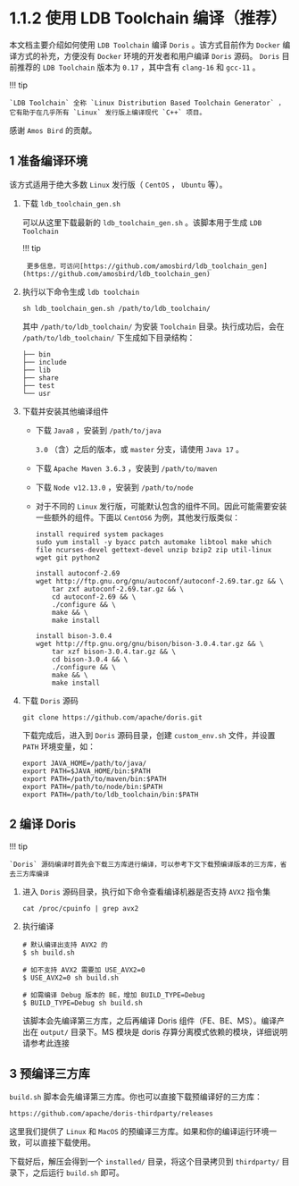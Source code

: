 # 1.1.2 使用 LDB Toolchain 编译（推荐）

本文档主要介绍如何使用 `LDB Toolchain` 编译 `Doris` 。该方式目前作为 `Docker` 编译方式的补充，方便没有 `Docker` 环境的开发者和用户编译 `Doris` 源码。 `Doris` 目前推荐的 `LDB Toolchain` 版本为 `0.17` ，其中含有 `clang-16` 和 `gcc-11` 。

!!! tip

    `LDB Toolchain` 全称 `Linux Distribution Based Toolchain Generator` ，它有助于在几乎所有 `Linux` 发行版上编译现代 `C++` 项目。

感谢 `Amos Bird` 的贡献。

## 1 准备编译环境

该方式适用于绝大多数 `Linux` 发行版（ `CentOS` ， `Ubuntu` 等）。

1. 下载 `ldb_toolchain_gen.sh`

    可以从这里下载最新的 `ldb_toolchain_gen.sh` 。该脚本用于生成 `LDB Toolchain`

    !!! tip

        更多信息，可访问[https://github.com/amosbird/ldb_toolchain_gen](https://github.com/amosbird/ldb_toolchain_gen)

2. 执行以下命令生成 `ldb toolchain`

    ```shell
    sh ldb_toolchain_gen.sh /path/to/ldb_toolchain/
    ```

    其中 `/path/to/ldb_toolchain/` 为安装 `Toolchain` 目录。执行成功后，会在 `/path/to/ldb_toolchain/` 下生成如下目录结构：

    ```shell
    ├── bin
    ├── include
    ├── lib
    ├── share
    ├── test
    └── usr
    ```

3. 下载并安装其他编译组件

    * 下载 `Java8` ，安装到 `/path/to/java`

        `3.0` （含）之后的版本，或 `master` 分支，请使用 `Java 17` 。

    * 下载 `Apache Maven 3.6.3` ，安装到 `/path/to/maven`

    * 下载 `Node v12.13.0` ，安装到 `/path/to/node`

    * 对于不同的 `Linux` 发行版，可能默认包含的组件不同。因此可能需要安装一些额外的组件。下面以 `CentOS6` 为例，其他发行版类似：

        ```shell
        install required system packages
        sudo yum install -y byacc patch automake libtool make which file ncurses-devel gettext-devel unzip bzip2 zip util-linux wget git python2

        install autoconf-2.69
        wget http://ftp.gnu.org/gnu/autoconf/autoconf-2.69.tar.gz && \
            tar zxf autoconf-2.69.tar.gz && \
            cd autoconf-2.69 && \
            ./configure && \
            make && \
            make install

        install bison-3.0.4
        wget http://ftp.gnu.org/gnu/bison/bison-3.0.4.tar.gz && \
            tar xzf bison-3.0.4.tar.gz && \
            cd bison-3.0.4 && \
            ./configure && \
            make && \
            make install
        ```

4. 下载 `Doris` 源码

    ```shell
    git clone https://github.com/apache/doris.git
    ```

    下载完成后，进入到 `Doris` 源码目录，创建 `custom_env.sh` 文件，并设置 `PATH` 环境变量，如：

    ```shell
    export JAVA_HOME=/path/to/java/
    export PATH=$JAVA_HOME/bin:$PATH
    export PATH=/path/to/maven/bin:$PATH
    export PATH=/path/to/node/bin:$PATH
    export PATH=/path/to/ldb_toolchain/bin:$PATH
    ```

## 2 编译 Doris

!!! tip

    `Doris` 源码编译时首先会下载三方库进行编译，可以参考下文下载预编译版本的三方库，省去三方库编译

1. 进入 `Doris` 源码目录，执行如下命令查看编译机器是否支持 `AVX2` 指令集

    ```shell
    cat /proc/cpuinfo | grep avx2
    ```

2. 执行编译

    ```shell
    # 默认编译出支持 AVX2 的
    $ sh build.sh

    # 如不支持 AVX2 需要加 USE_AVX2=0
    $ USE_AVX2=0 sh build.sh

    # 如需编译 Debug 版本的 BE，增加 BUILD_TYPE=Debug
    $ BUILD_TYPE=Debug sh build.sh
    ```

    该脚本会先编译第三方库，之后再编译 Doris 组件（FE、BE、MS）。编译产出在 `output/` 目录下。MS 模块是 doris 存算分离模式依赖的模块，详细说明请参考此连接

## 3 预编译三方库

`build.sh` 脚本会先编译第三方库。你也可以直接下载预编译好的三方库：

```shell
https://github.com/apache/doris-thirdparty/releases
```

这里我们提供了 `Linux` 和 `MacOS` 的预编译三方库。如果和你的编译运行环境一致，可以直接下载使用。

下载好后，解压会得到一个 `installed/` 目录，将这个目录拷贝到 `thirdparty/` 目录下，之后运行 `build.sh` 即可。
